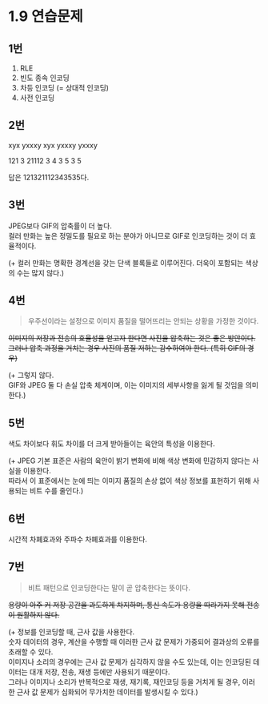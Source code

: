 # 1.9 연습문제

## 1번
1. RLE
2. 빈도 종속 인코딩
3. 차등 인코딩 (= 상대적 인코딩)
4. 사전 인코딩


## 2번
xyx yxxxy xyx yxxxy yxxxy

121 3 21112 3 4 3 5 3 5

답은 121321112343535다.


## 3번
JPEG보다 GIF의 압축률이 더 높다.  
컬러 만화는 높은 정밀도를 필요로 하는 분야가 아니므로 GIF로 인코딩하는 것이 더 효율적이다.

(+ 컬러 만화는 명확한 경계선을 갖는 단색 블록들로 이루어진다. 더욱이 포함되는 색상의 수는 많지 않다.)


## 4번
> 우주선이라는 설정으로 이미지 품질을 떨어뜨리는 안되는 상황을 가정한 것이다.

~~이미지의 저장과 전송의 효율성을 얻고자 한다면 사진을 압축하는 것은 좋은 방안이다.   
그러나 압축 과정을 거치는 경우 사진의 품질 저하는 감수하여야 한다. (특히 GIF의 경우)~~

(+ 그렇지 않다.  
GIF와 JPEG 둘 다 손실 압축 체계이며, 이는 이미지의 세부사항을 잃게 될 것임을 의미한다.)

## 5번
색도 차이보다 휘도 차이를 더 크게 받아들이는 육안의 특성을 이용한다.

(+ JPEG 기본 표준은 사람의 육안이 밝기 변화에 비해 색상 변화에 민감하지 않다는 사실을 이용한다.  
따라서 이 표준에서는 눈에 띄는 이미지 품질의 손상 없이 색상 정보를 표현하기 위해 사용되는 비트 수를 줄인다.)


## 6번
시간적 차폐효과와 주파수 차폐효과를 이용한다.



## 7번
> 비트 패턴으로 인코딩한다는 말이 곧 압축한다는 뜻이다.

~~용량이 아주 커 저장 공간을 과도하게 차지하며, 통신 속도가 용량을 따라가지 못해 전송이 원활하지 않다.~~  

(+ 정보를 인코딩할 때, 근사 값을 사용한다.  
숫자 데이터의 경우, 계산을 수행할 때 이러한 근사 값 문제가 가중되어 결과상의 오류를 초래할 수 있다.  
이미지나 소리의 경우에는 근사 값 문제가 심각하지 않을 수도 있는데, 이는 인코딩된 데이터는 대개 저장, 전송, 재생 등에만 사용되기 때문이다.  
그러나 이미지나 소리가 반복적으로 재생, 재기록, 재인코딩 등을 거치게 될 경우, 이러한 근사 값 문제가 심화되어 무가치한 데이터를 발생시킬 수 있다.)
